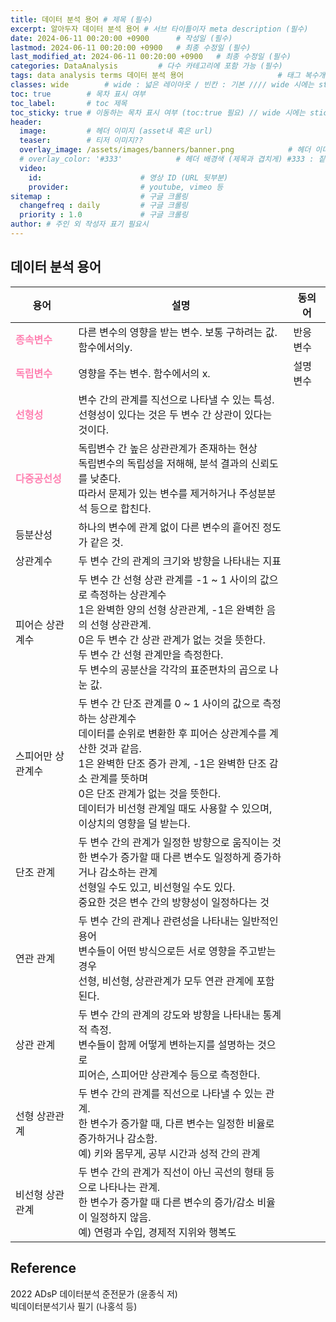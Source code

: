 ```yaml
---
title: 데이터 분석 용어 # 제목 (필수)
excerpt: 알아두자 데이터 분석 용어 # 서브 타이틀이자 meta description (필수)
date: 2024-06-11 00:20:00 +0900      # 작성일 (필수)
lastmod: 2024-06-11 00:20:00 +0900   # 최종 수정일 (필수)
last_modified_at: 2024-06-11 00:20:00 +0900   # 최종 수정일 (필수)
categories: DataAnalysis         # 다수 카테고리에 포함 가능 (필수)
tags: data analysis terms 데이터 분석 용어                     # 태그 복수개 가능 (필수)
classes: wide        # wide : 넓은 레이아웃 / 빈칸 : 기본 //// wide 시에는 sticky toc 불가
toc: true        # 목차 표시 여부
toc_label:       # toc 제목
toc_sticky: true # 이동하는 목차 표시 여부 (toc:true 필요) // wide 시에는 sticky toc 불가
header: 
  image:         # 헤더 이미지 (asset내 혹은 url)
  teaser:        # 티저 이미지??
  overlay_image: /assets/images/banners/banner.png            # 헤더 이미지 (제목과 겹치게)
  # overlay_color: '#333'            # 헤더 배경색 (제목과 겹치게) #333 : 짙은 회색 (필수)
  video:
    id:                      # 영상 ID (URL 뒷부분)
    provider:                # youtube, vimeo 등
sitemap :                    # 구글 크롤링
  changefreq : daily         # 구글 크롤링
  priority : 1.0             # 구글 크롤링
author: # 주인 외 작성자 표기 필요시
---
```

<!--postNo: 20240611_001-->

## 데이터 분석 용어  

|용어|설명|동의어|
|---|---|---|
|<b><font color="FF82B2">종속변수</font></b> |다른 변수의 영향을 받는 변수. 보통 구하려는 값. 함수에서의y.|반응변수|
|<b><font color="FF82B2">독립변수</font></b> |영향을 주는 변수. 함수에서의 x.|설명변수|
|<b><font color="FF82B2">선형성</font></b>|변수 간의 관계를 직선으로 나타낼 수 있는 특성.<br>선형성이 있다는 것은 두 변수 간 상관이 있다는 것이다.||
|<b><font color="FF82B2">다중공선성</font></b>|독립변수 간 높은 상관관계가 존재하는 현상<br>독립변수의 독립성을 저해해, 분석 결과의 신뢰도를 낮춘다.<br>따라서 문제가 있는 변수를 제거하거나 주성분분석 등으로 합친다.||
|등분산성|하나의 변수에 관계 없이 다른 변수의 흩어진 정도가 같은 것.||
|상관계수|두 변수 간의 관계의 크기와 방향을 나타내는 지표||
|피어슨 상관계수|두 변수 간 선형 상관 관계를 -1 ~ 1 사이의 값으로 측정하는 상관계수<br>1은 완벽한 양의 선형 상관관계, -1은 완벽한 음의 선형 상관관계.<br>0은 두 변수 간 상관 관계가 없는 것을 뜻한다.<br>두 변수 간 선형 관계만을 측정한다.<br>두 변수의 공분산을 각각의 표준편차의 곱으로 나눈 값.||
|스피어만 상관계수|두 변수 간 단조 관계를 0 ~ 1 사이의 값으로 측정하는 상관계수<br>데이터를 순위로 변환한 후 피어슨 상관계수를 계산한 것과 같음.<br>1은 완벽한 단조 증가 관계, -1은 완벽한 단조 감소 관계를 뜻하며<br>0은 단조 관계가 없는 것을 뜻한다.<br>데이터가 비선형 관계일 때도 사용할 수 있으며, 이상치의 영향을 덜 받는다.||
|단조 관계|두 변수 간의 관계가 일정한 방향으로 움직이는 것<br>한 변수가 증가할 때 다른 변수도 일정하게 증가하거나 감소하는 관계<br>선형일 수도 있고, 비선형일 수도 있다.<br>중요한 것은 변수 간의 방향성이 일정하다는 것||
|연관 관계|두 변수 간의 관계나 관련성을 나타내는 일반적인 용어<br>변수들이 어떤 방식으로든 서로 영향을 주고받는 경우<br>선형, 비선형, 상관관계가 모두 연관 관계에 포함된다.||
|상관 관계|두 변수 간의 관계의 강도와 방향을 나타내는 통계적 측정.<br>변수들이 함께 어떻게 변하는지를 설명하는 것으로<br>피어슨, 스피어만 상관계수 등으로 측정한다.||
|선형 상관관계|두 변수 간의 관계를 직선으로 나타낼 수 있는 관계.<br>한 변수가 증가할 때, 다른 변수는 일정한 비율로 증가하거나 감소함.<br>예) 키와 몸무게, 공부 시간과 성적 간의 관계||
|비선형 상관관계|두 변수 간의 관계가 직선이 아닌 곡선의 형태 등으로 나타나는 관계.<br>한 변수가 증가할 때 다른 변수의 증가/감소 비율이 일정하지 않음.<br>예) 연령과 수입, 경제적 지위와 행복도||

## Reference  
2022 ADsP 데이터분석 준전문가 (윤종식 저)  
빅데이터분석기사 필기 (나홍석 등)  